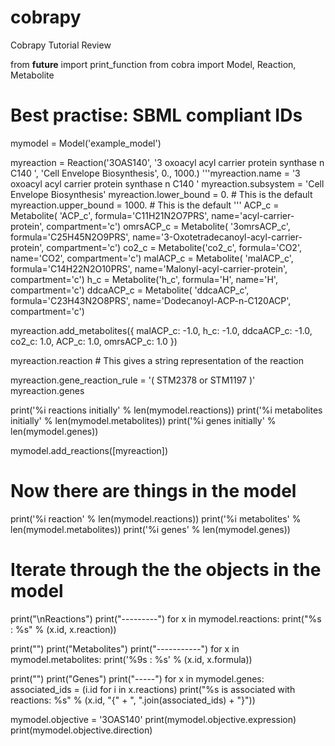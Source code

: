 # cobrapy
Cobrapy Tutorial Review


from __future__ import print_function
from cobra import Model, Reaction, Metabolite
# Best practise: SBML compliant IDs
mymodel = Model('example_model')

myreaction = Reaction('3OAS140', '3 oxoacyl acyl carrier protein synthase n C140 ', 'Cell Envelope Biosynthesis', 0., 1000.)
'''myreaction.name = '3 oxoacyl acyl carrier protein synthase n C140 '
myreaction.subsystem = 'Cell Envelope Biosynthesis'
myreaction.lower_bound = 0.  # This is the default
myreaction.upper_bound = 1000.  # This is the default
'''
ACP_c = Metabolite(
    'ACP_c',
    formula='C11H21N2O7PRS',
    name='acyl-carrier-protein',
    compartment='c')
omrsACP_c = Metabolite(
    '3omrsACP_c',
    formula='C25H45N2O9PRS',
    name='3-Oxotetradecanoyl-acyl-carrier-protein',
    compartment='c')
co2_c = Metabolite('co2_c', formula='CO2', name='CO2', compartment='c')
malACP_c = Metabolite(
    'malACP_c',
    formula='C14H22N2O10PRS',
    name='Malonyl-acyl-carrier-protein',
    compartment='c')
h_c = Metabolite('h_c', formula='H', name='H', compartment='c')
ddcaACP_c = Metabolite(
    'ddcaACP_c',
    formula='C23H43N2O8PRS',
    name='Dodecanoyl-ACP-n-C120ACP',
    compartment='c')

myreaction.add_metabolites({
    malACP_c: -1.0,
    h_c: -1.0,
    ddcaACP_c: -1.0,
    co2_c: 1.0,
    ACP_c: 1.0,
    omrsACP_c: 1.0
})

myreaction.reaction  # This gives a string representation of the reaction

myreaction.gene_reaction_rule = '( STM2378 or STM1197 )'
myreaction.genes

print('%i reactions initially' % len(mymodel.reactions))
print('%i metabolites initially' % len(mymodel.metabolites))
print('%i genes initially' % len(mymodel.genes))

mymodel.add_reactions([myreaction])

# Now there are things in the model
print('%i reaction' % len(mymodel.reactions))
print('%i metabolites' % len(mymodel.metabolites))
print('%i genes' % len(mymodel.genes))

# Iterate through the the objects in the model

print("\nReactions")
print("---------")
for x in mymodel.reactions:
    print("%s : %s" % (x.id, x.reaction))

print("")
print("Metabolites")
print("-----------")
for x in mymodel.metabolites:
    print('%9s : %s' % (x.id, x.formula))

print("")
print("Genes")
print("-----")
for x in mymodel.genes:
    associated_ids = (i.id for i in x.reactions)
    print("%s is associated with reactions: %s" % (x.id, "{" + ", ".join(associated_ids) + "}"))

mymodel.objective = '3OAS140'
print(mymodel.objective.expression)
print(mymodel.objective.direction)
